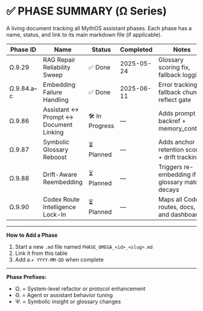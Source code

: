 # ✅ PHASE SUMMARY (Ω Series)

A living document tracking all MythOS assistant phases. Each phase has a name, status, and link to its main markdown file (if applicable).

| Phase ID   | Name                                  | Status        | Completed  | Notes                                          |
| ---------- | ------------------------------------- | ------------- | ---------- | ---------------------------------------------- |
| Ω.9.29     | RAG Repair Reliability Sweep          | ✅ Done       | 2025-05-24 | Glossary scoring fix, fallback logging         |
| Ω.9.84.a–c | Embedding Failure Handling            | ✅ Done       | 2025-06-11 | Error tracking, fallback chunks, reflect gate  |
| Ω.9.86     | Assistant ↔ Prompt ↔ Document Linking | 🛠 In Progress | —          | Adds prompt backref + memory_context           |
| Ω.9.87     | Symbolic Glossary Reboost             | ⏳ Planned    | —          | Adds anchor retention score + drift tracking   |
| Ω.9.88     | Drift-Aware Reembedding               | ⏳ Planned    | —          | Triggers re-embedding if glossary match decays |
| Ω.9.90     | Codex Route Intelligence Lock-In      | ⏳ Planned    | —          | Maps all Codex routes, docs, and dashboards    |

---

**How to Add a Phase**

1. Start a new `.md` file named `PHASE_OMEGA_<id>_<slug>.md`
2. Link it from this table
3. Add a `✔️ YYYY-MM-DD` when complete

---

**Phase Prefixes:**

- Ω. = System-level refactor or protocol enhancement
- Θ. = Agent or assistant behavior tuning
- Ψ. = Symbolic insight or glossary changes
